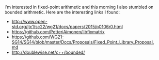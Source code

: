 I'm interested in fixed-point arithmetic and this morning I also stumbled on bounded arithmetic. Here are the interesting links I found:

- http://www.open-std.org/jtc1/sc22/wg21/docs/papers/2015/p0106r0.html
- https://github.com/PetteriAimonen/libfixmatrix
- https://github.com/WG21-SG14/SG14/blob/master/Docs/Proposals/Fixed_Point_Library_Proposal.md
- http://doublewise.net/c++/bounded/
